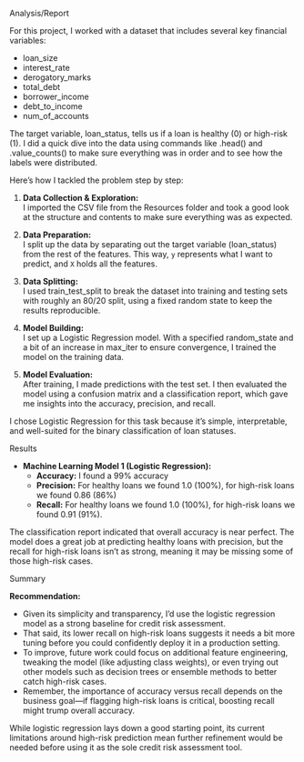 Analysis/Report

For this project, I worked with a dataset that includes several key financial variables:

  - loan_size
  - interest_rate
  - derogatory_marks
  - total_debt
  - borrower_income
  - debt_to_income
  - num_of_accounts

The target variable, loan_status, tells us if a loan is healthy (0) or high-risk (1). I did a quick dive into the data using commands like .head() and .value_counts() to make sure everything was in order and to see how the labels were distributed.

Here’s how I tackled the problem step by step:

1. **Data Collection & Exploration:**  
   I imported the CSV file from the Resources folder and took a good look at the structure and contents to make sure everything was as expected.

2. **Data Preparation:**  
   I split up the data by separating out the target variable (loan_status) from the rest of the features. This way, `y` represents what I want to predict, and `X` holds all the features.

3. **Data Splitting:**  
   I used train_test_split to break the dataset into training and testing sets with roughly an 80/20 split, using a fixed random state to keep the results reproducible.

4. **Model Building:**  
   I set up a Logistic Regression model. With a specified random_state and a bit of an increase in max_iter to ensure convergence, I trained the model on the training data.

5. **Model Evaluation:**  
   After training, I made predictions with the test set. I then evaluated the model using a confusion matrix and a classification report, which gave me insights into the accuracy, precision, and recall.

I chose Logistic Regression for this task because it’s simple, interpretable, and well-suited for the binary classification of loan statuses.

Results

* **Machine Learning Model 1 (Logistic Regression):**
    * **Accuracy:** I found a 99% accuracy
    * **Precision:** For healthy loans we found 1.0 (100%), for high-risk loans we found 0.86 (86%)
    * **Recall:** For healthy loans we found 1.0 (100%), for high-risk loans we found 0.91 (91%).

The classification report indicated that overall accuracy is near perfect. The model does a great job at predicting healthy loans with precision, but the recall for high-risk loans isn’t as strong, meaning it may be missing some of those high-risk cases.

Summary

**Recommendation:**

- Given its simplicity and transparency, I’d use the logistic regression model as a strong baseline for credit risk assessment.  
- That said, its lower recall on high-risk loans suggests it needs a bit more tuning before you could confidently deploy it in a production setting.  
- To improve, future work could focus on additional feature engineering, tweaking the model (like adjusting class weights), or even trying out other models such as decision trees or ensemble methods to better catch high-risk cases.  
- Remember, the importance of accuracy versus recall depends on the business goal—if flagging high-risk loans is critical, boosting recall might trump overall accuracy.

While logistic regression lays down a good starting point, its current limitations around high-risk prediction mean further refinement would be needed before using it as the sole credit risk assessment tool.
